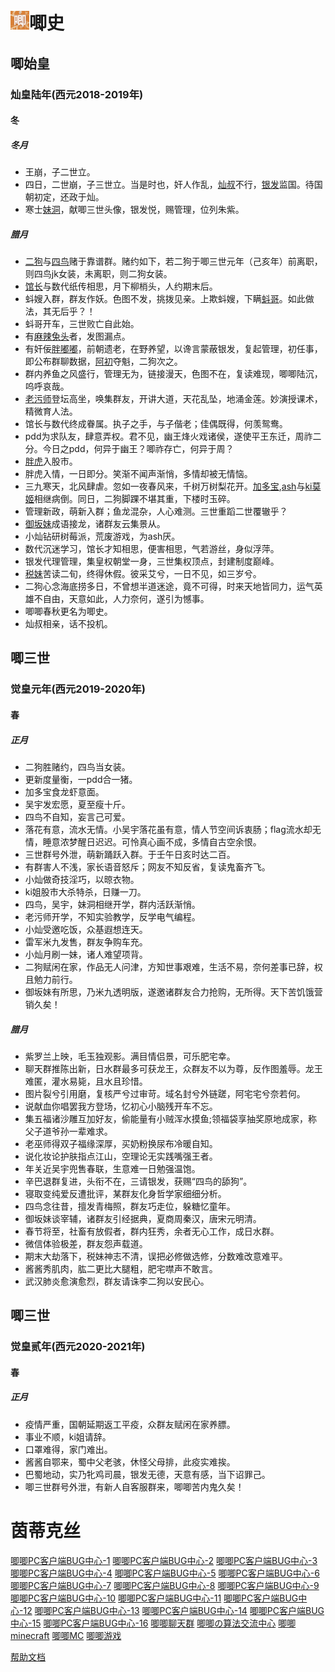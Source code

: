 # <img src="pictures/jiji.png"  height="30" width="30">唧史
## 唧始皇
### 灿皇陆年(西元2018-2019年)
#### 冬
##### *冬月*
- 王崩，子二世立。<br>
- 四日，二世崩，子三世立。当是时也，奸人作乱，[灿叔](members/benji.md#小灿)不行，[银发](members/benji.md#银发朝曦)监国。待国朝初定，还政于灿。<br>
- 寒士[妹洞](members/liezhuan.md#脑洞似黑洞)，献唧三世头像，银发悦，赐管理，位列朱紫。<br>
##### *腊月*
- [二狗](members/liezhuan.md#二狗)与[四鸟](members/liezhuan.md#四鸟)赌于靠谱群。赌约如下，若二狗于唧三世元年（己亥年）前离职，则四鸟jk女装，未离职，则二狗女装。<br>
- [馆长](members/liezhuan.md#馆长)与数代纸传相思，月下柳梢头，人约期末后。<br>
- 蚪嫂入群，群友作妖。色图不发，挑拨见亲。上欺蚪嫂，下瞒[蚪哥](members/liezhuan.md#蝌蚪)。如此做法，其无后乎？！<br>
- 蚪哥开车，三世败亡自此始。<br>
- 有[麻辣兔头](members/liezhuan.md#麻辣兔头)者，发图漏点。<br>
- 有奸佞[胖嘟嘟](members/liezhuan.md#pdd)，前朝遗老，在野养望，以谗言蒙蔽银发，复起管理，初任事，即公布群聊数据，[阿初](members/liezhuan.md#初音脑残粉)夺魁，二狗次之。<br>
- 群内养鱼之风盛行，管理无为，链接漫天，色图不在，复读难现，唧唧陆沉，呜呼哀哉。<br>
- [老污师](members/liezhuan.md#老污师)登坛高坐，唤集群友，开讲大道，天花乱坠，地涌金莲。妙演授课术，精微育人法。<br>
- 馆长与数代终成眷属。执子之手，与子偕老；佳偶既得，何羡鸳鸯。<br>
- pdd为求队友，肆意弄权。君不见，幽王烽火戏诸侯，遂使平王东迁，周祚二分。今日之pdd，何异于幽王？唧祚存亡，何异于周？<br>
- [胖虎](members/liezhuan.md#胖虎)入股市。<br>
- 胖虎入情，一日即分。笑渐不闻声渐悄，多情却被无情恼。<br>
- 三九寒天，北风肆虐。忽如一夜春风来，千树万树梨花开。[加多宝](members/liezhuan.md#不是加多宝),[ash](members/liezhuan.md#ash)与[ki莫姬](members/liezhuan.md#ki莫姬)相继病倒。同日，二狗脚踝不堪其重，下楼时玉碎。<br>
- 管理新政，萌新入群；鱼龙混杂，人心难测。三世重蹈二世覆辙乎？<br>
- [御坂妹](members/liezhuan.md#御坂妹)成语接龙，诸群友云集景从。<br>
- 小灿钻研树莓派，荒废游戏，为ash厌。<br>
- 数代沉迷学习，馆长才知相思，便害相思，气若游丝，身似浮萍。<br>
- 银发代理管理，集皇权朝堂一身，三世集权顶点，封建制度巅峰。<br>
- [税妹](members/liezhuan.md#妄想税)苦读二旬，终得休假。彼采艾兮，一日不见，如三岁兮。<br>
- 二狗心念海底捞多日，不曾想半道迷途，竟不可得，时来天地皆同力，运气英雄不自由，天意如此，人力奈何，遂引为憾事。<br>
- 唧唧春秋更名为唧史。<br>
- 灿叔相亲，话不投机。<br>
## 唧三世
### 觉皇元年(西元2019-2020年)
#### 春
##### *正月*
- 二狗胜赌约，四鸟当女装。<br>
- 更新度量衡，一pdd合一猪。<br>
- 加多宝食龙虾意面。<br>
- 吴宇发宏愿，夏至瘦十斤。<br>
- 四鸟不自知，妄言己可爱。<br>
- 落花有意，流水无情。小吴宇落花虽有意，情人节空间诉衷肠；flag流水却无情，睡意浓梦醒日迟迟。可怜真心画不成，多情自古空余恨。<br>
- 三世群号外泄，萌新踊跃入群。于壬午日亥时达二百。<br>
- 有群害人不浅，家长语音怒斥；网友不知反省，复读鬼畜齐飞。<br>
- 小灿做奇技淫巧，以晾衣物。<br>
- ki姐股市大杀特杀，日赚一刀。<br>
- 四鸟，吴宇，妹洞相继开学，群内活跃渐悄。<br>
- 老污师开学，不知实验教学，反学电气编程。<br>
- 小灿受邀吃饭，众基遐想连天。<br>
- 雷军米九发售，群友争购车充。<br>
- 小灿月刷一妹，诸人难望项背。<br>
- 二狗赋闲在家，作品无人问津，方知世事艰难，生活不易，奈何差事已辞，权且勉力前行。<br>
- 御坂妹有所思，乃米九透明版，遂邀诸群友合力抢购，无所得。天下苦饥饿营销久矣！<br>
##### *腊月*
- 紫罗兰上映，毛玉独观影。满目情侣景，可乐肥宅幸。<br>
- 聊天群推陈出新，日水群最多可获龙王，众群友不以为尊，反作图羞辱。龙王难匿，灌水易毙，且水且珍惜。<br>
- 图片裂兮引用磨，复核严兮过审苛。域名封兮外链蹉，阿宅宅兮奈若何。<br>
- 说献血你唱罢我方登场，忆初心小脑残开车不忘。<br>
- 集五福诸沙雕互加好友，偷能量有小贼浑水摸鱼;领福袋享抽奖原地成家，称父子道爷孙一辈难求。<br>
- 老巫师得双子福缘深厚，买奶粉换尿布冷暖自知。<br>
- 说化妆论护肤指点江山，空理论无实践嘴强王者。<br>
- 年关近吴宇兜售春联，生意难一日勉强温饱。<br>
- 辛巴退群复进，头衔不在，三请银发，获赐“四鸟的舔狗”。<br>
- 寝取变纯爱反遭批评，某群友化身哲学家细细分析。<br>
- 四鸟念往昔，擅发青梅照，群友巧走位，躲糖忆童年。<br>
- 御坂妹谈宰辅，诸群友引经据典，夏商周秦汉，唐宋元明清。<br>
- 春节将至，社畜有放假者，群内狂秀，余者无心工作，成日水群。<br>
- 微信体验极差，群友怨声载道。<br>
- 期末大劫落下，税妹神志不清，误把必修做选修，分数难改意难平。<br>
- 酱酱秀肌肉，肱二更比大腿粗，肥宅噤声不敢言。<br>
- 武汉肺炎愈演愈烈，群友请诛李二狗以安民心。<br>
## 唧三世
### 觉皇贰年(西元2020-2021年)
#### 春
##### *正月*
- 疫情严重，国朝延期返工平疫，众群友赋闲在家养膘。<br>
- 事业不顺，ki姐请辞。<br>
- 口罩难得，家门难出。<br>
- 酱酱自鄂来，蜀中父老骇，休怪父母排，此疫实难挨。<br>
- 巴蜀地动，实乃牝鸡司晨，银发无德，天意有感，当下诏罪己。<br>
- 唧三世群号外泄，有新人自客服群来，唧唧苦内鬼久矣！<br>
# 茵蒂克丝
[唧唧PC客户端BUG中心-1](https://jq.qq.com/?_wv=1027&k=5WaJG6c)
[唧唧PC客户端BUG中心-2](https://jq.qq.com/?_wv=1027&k=52obQgN)
[唧唧PC客户端BUG中心-3](https://jq.qq.com/?_wv=1027&k=516mK5B)
[唧唧PC客户端BUG中心-4](https://jq.qq.com/?_wv=1027&k=5NveWwn)
[唧唧PC客户端BUG中心-5](https://jq.qq.com/?_wv=1027&k=51pUI1U)
[唧唧PC客户端BUG中心-6](https://jq.qq.com/?_wv=1027&k=5mXqqoS)
[唧唧PC客户端BUG中心-7](https://jq.qq.com/?_wv=1027&k=5aTnUwz)
[唧唧PC客户端BUG中心-8](https://jq.qq.com/?_wv=1027&k=5Ll8vaa)
[唧唧PC客户端BUG中心-9](https://jq.qq.com/?_wv=1027&k=5eUQ9ga)
[唧唧PC客户端BUG中心-10](https://jq.qq.com/?_wv=1027&k=5KI66OV)
[唧唧PC客户端BUG中心-11](https://jq.qq.com/?_wv=1027&k=5nTXWtn)
[唧唧PC客户端BUG中心-12](https://jq.qq.com/?_wv=1027&k=5svxq4o)
[唧唧PC客户端BUG中心-13](https://jq.qq.com/?_wv=1027&k=5lfwiee)
[唧唧PC客户端BUG中心-14](https://jq.qq.com/?_wv=1027&k=5Pg0F5F)
[唧唧PC客户端BUG中心-15](https://jq.qq.com/?_wv=1027&k=5PlVgSw)
[唧唧PC客户端BUG中心-16](https://jq.qq.com/?_wv=1027&k=5jeDfEm)
[唧唧聊天群](https://jq.qq.com/?_wv=1027&k=5h51tNJ)
[唧唧の算法交流中心](https://jq.qq.com/?_wv=1027&k=5ehnxQQ)
[唧唧minecraft](https://jq.qq.com/?_wv=1027&k=5QXhsO7)
[唧唧MC](https://jq.qq.com/?_wv=1027&k=5m1pH5e)
[唧唧游戏](https://jq.qq.com/?_wv=1027&k=5UwEDxn)

<footer><a href="help.md">帮助文档</a></footer>
